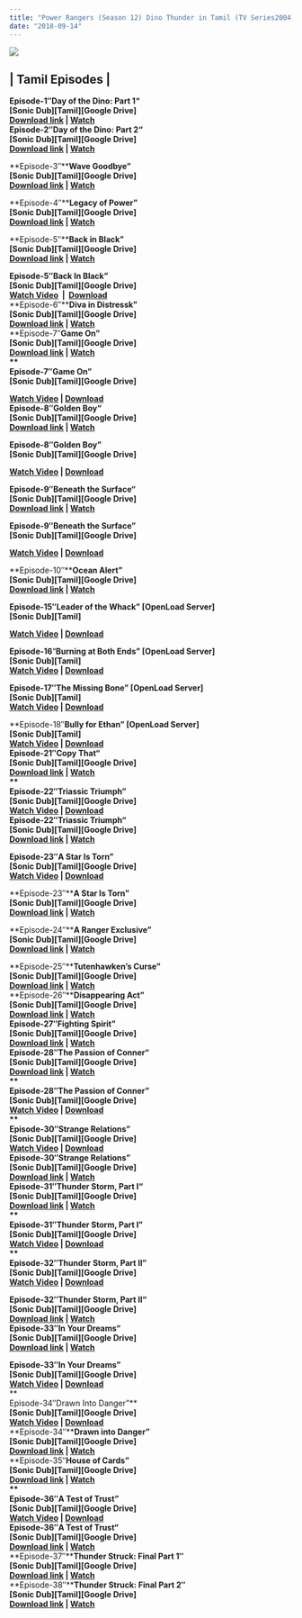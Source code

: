 ```yaml
---
title: "Power Rangers (Season 12) Dino Thunder in Tamil (TV Series2004) (Sonic Dub)"
date: "2018-09-14"
---
```


![](https://4.bp.blogspot.com/-mw0-ayK7oNQ/Wta6lqPw_LI/AAAAAAAAA0w/FchWbWHWo74Ltmh760EUUUTIsm9YJx8XACLcBGAs/s400/2017-12-05_5a26f3c03f65d_DVD-PowerRangersDinoThunder-720x481.jpg)

## | Tamil Episodes |

**Episode-1″****Day of the Dino: Part 1****“**  
**\[Sonic Dub\]\[Tamil\]\[Google Drive\]**  
**[Download link](https://destyy.com/wLalh0) | [Watch](https://destyy.com/wLaln2)**  
**Episode-2″****Day of the Dino: Part 2****“**  
**\[Sonic Dub\]\[Tamil\]\[Google Drive\]**  
**[Download link](https://destyy.com/wLalKl) | [Watch](https://destyy.com/wLalC4)**

**Episode-3″****Wave Goodbye”**  
**\[Sonic Dub\]\[Tamil\]\[Google Drive\]**  
**[Download link](https://destyy.com/wLalMs) | [Watch](https://destyy.com/wLal2m)**

**Episode-4″****Legacy of Power”**  
**\[Sonic Dub\]\[Tamil\]\[Google Drive\]**  
**[Download link](https://destyy.com/wLal9H) | [Watch](https://destyy.com/wLazwg)**

**Episode-5″****Back in Black”**  
**\[Sonic Dub\]\[Tamil\]\[Google Drive\]**  
**[Download link](https://destyy.com/wLazg9) | [Watch](https://destyy.com/wLazsu)**

**Episode-5″Back In Black”**  
**\[Sonic Dub\]\[Tamil\]\[Google Drive\]**  
**[Watch Video](https://festyy.com/wSrDxn)  |  [Download](https://destyy.com/wJU8Bv)**  
**Episode-6″****Diva in Distressk”**  
**\[Sonic Dub\]\[Tamil\]\[Google Drive\]**  
**[Download link](https://destyy.com/wLazbl) | [Watch](https://destyy.com/wLazcX)**  
**Episode-7″****Game On”**  
**\[Sonic Dub\]\[Tamil\]\[Google Drive\]**  
**[Download link](https://destyy.com/wLazTa) | [Watch](https://destyy.com/wLazEN)**  
**  
Episode-7″Game On”**  
**\[Sonic Dub\]\[Tamil\]\[Google Drive\]**

**[Watch Video](https://ceesty.com/wPFrWR) | [Download](https://destyy.com/wJOAT7)**  
**Episode-8″****Golden Boy****“**  
**\[Sonic Dub\]\[Tamil\]\[Google Drive\]**  
**[Download link](https://destyy.com/wLazIX) | [Watch](https://destyy.com/wLazPu)**  

**Episode-8″Golden Boy”**  
**\[Sonic Dub\]\[Tamil\]\[Google Drive\]**

**[Watch Video](https://ceesty.com/wPFyIt) | [Download](https://destyy.com/wJOAPd)**  
  
**Episode-9″****Beneath the Surface****“**  
**\[Sonic Dub\]\[Tamil\]\[Google Drive\]**  
**[Download link](https://destyy.com/wLazHc) | [Watch](https://destyy.com/wLazK0)**  

**Episode-9″Beneath the Surface”**  
**\[Sonic Dub\]\[Tamil\]\[Google Drive\]**

**[Watch Video](https://ceesty.com/wPFoYH) | [Download](https://destyy.com/wJOAFG)**

**Episode-10″****Ocean Alert”**  
**\[Sonic Dub\]\[Tamil\]\[Google Drive\]**  
**[Download link](https://destyy.com/wLazBP) | [Watch](https://destyy.com/wLazMt)**

**Episode-15″Leader of the Whack” \[OpenLoad Server\]**  
**\[Sonic Dub\]\[Tamil\]**

**[Watch Video](https://festyy.com/wPrVtr) | [Download](https://festyy.com/wPrVtr)**

**Episode-16**“**Burning at Both Ends” \[****OpenLoad Server****\]**  
**\[Sonic Dub\]\[Tamil\]**  
**[Watch Video](https://festyy.com/wPrVcp) | [Download](https://festyy.com/wPrVcp)**

**Episode-17″The Missing Bone” \[**OpenLoad Server**\]**  
**\[Sonic Dub\]\[Tamil\]**  
**[Watch Video](https://festyy.com/wPrVRD) | [Download](https://festyy.com/wPrVRD)**

**Episode-18″****Bully for Ethan” \[**OpenLoad Server**\]**  
**\[Sonic Dub\]\[Tamil\]**  
**[Watch Video](https://festyy.com/wPrVZu) | [Download](https://festyy.com/wPrVZu)**  
**Episode-21″****Copy That****“**  
**\[Sonic Dub\]\[Tamil\]\[Google Drive\]**  
**[Download link](https://destyy.com/wLavYU) | [Watch](https://destyy.com/wLavIX)**  
**  
Episode-22″Triassic Triumph”**  
**\[Sonic Dub\]\[Tamil\]\[Google Drive\]**  
**[Watch Video](https://festyy.com/wSooEr) | [Download](https://destyy.com/wJOANA)**  
**Episode-22″****Triassic Triumph****“**  
**\[Sonic Dub\]\[Tamil\]\[Google Drive\]**  
**[Download link](https://destyy.com/wLavxV) | [Watch](https://destyy.com/wLavnO)**

**Episode-23″A Star Is Torn”**  
**\[Sonic Dub\]\[Tamil\]\[Google Drive\]**  
**[Watch Video](https://festyy.com/wSoan2) | [Download](https://destyy.com/wJOA2p)**

**Episode-23″****A Star Is Torn”**  
**\[Sonic Dub\]\[Tamil\]\[Google Drive\]**  
**[Download link](https://destyy.com/wLaviP) | [Watch](https://destyy.com/wLavay)**

**Episode-24″****A Ranger Exclusive”**  
**\[Sonic Dub\]\[Tamil\]\[Google Drive\]**  
**[Download link](https://destyy.com/wLavwb) | [Watch](https://destyy.com/wLaveM)**

**Episode-25″****Tutenhawken’s Curse”**  
**\[Sonic Dub\]\[Tamil\]\[Google Drive\]**  
**[Download link](https://destyy.com/wLac4W) | [Watch](https://destyy.com/wLac7q)**  
**Episode-26″****Disappearing Act”**  
**\[Sonic Dub\]\[Tamil\]\[Google Drive\]**  
**[Download link](https://destyy.com/wLacZC) | [Watch](https://destyy.com/wLacVs)**  
**Episode-27″****Fighting Spirit”**  
**\[Sonic Dub\]\[Tamil\]\[Google Drive\]**  
**[Download link](https://destyy.com/wLacmd) | [Watch](https://destyy.com/wLacIL)**  
**Episode-28″****The Passion of Conner****“**  
**\[Sonic Dub\]\[Tamil\]\[Google Drive\]**  
**[Download link](https://destyy.com/wLacgB) | [Watch](https://destyy.com/wLacj9)**  
**  
Episode-28″The Passion of Conner”**  
**\[Sonic Dub\]\[Tamil\]\[Google Drive\]**  
**[Watch Video](https://festyy.com/wSrGPH) | [Download](https://festyy.com/wSrGPH)**  
**  
Episode-30″Strange Relations”**  
**\[Sonic Dub\]\[Tamil\]\[Google Drive\]**  
**[Watch Video](https://festyy.com/wSodIk) | [Download](https://destyy.com/wJOA7s)**  
**Episode-30″****Strange Relations”**  
**\[Sonic Dub\]\[Tamil\]\[Google Drive\]**  
**[Download link](https://destyy.com/wLacuy) | [Watch](https://destyy.com/wLactp)**  
**Episode-31″****Thunder Storm, Part I****“**  
**\[Sonic Dub\]\[Tamil\]\[Google Drive\]**  
**[Download link](https://destyy.com/wLax80) | [Watch](https://destyy.com/wLax4G)**  
**  
Episode-31″Thunder Storm, Part I”**  
**\[Sonic Dub\]\[Tamil\]\[Google Drive\]**  
**[Watch Video](https://festyy.com/wSogJc) | [Download](https://festyy.com/wSohr9)**  
**  
Episode-32″Thunder Storm, Part II”**  
**\[Sonic Dub\]\[Tamil\]\[Google Drive\]**  
**[Watch Video](https://festyy.com/wSokFP) | [Download](https://festyy.com/wSokFP)**

**Episode-32″****Thunder Storm, Part II****“**  
**\[Sonic Dub\]\[Tamil\]\[Google Drive\]**  
**[Download link](https://destyy.com/wLaxNy) | [Watch](https://destyy.com/wLaxCU)**  
**Episode-33″****In Your Dreams****“**  
**\[Sonic Dub\]\[Tamil\]\[Google Drive\]**  
**[Download link](https://destyy.com/wLaxPH) | [Watch](https://destyy.com/wLaxFF)**

**Episode-33″In Your Dreams”**  
**\[Sonic Dub\]\[Tamil\]\[Google Drive\]**  
**[Watch Video](https://festyy.com/wSrFJc) | [Download](https://destyy.com/wJOSw1)**  
**  
Episode-34″Drawn Into Danger”**  
**\[Sonic Dub\]\[Tamil\]\[Google Drive\]**  
**[Watch Video](https://festyy.com/wSozkj) | [Download](https://destyy.com/wJOSrA)**  
**Episode-34″****Drawn into Danger”**  
**\[Sonic Dub\]\[Tamil\]\[Google Drive\]**  
**[Download link](https://destyy.com/wLaxWM) | [Watch](https://destyy.com/wLaxRk)**  
**Episode-35″****House of Cards”**  
**\[Sonic Dub\]\[Tamil\]\[Google Drive\]**  
**[Download link](https://destyy.com/wLaxxD) | [Watch](https://destyy.com/wLaxvK)**  
**  
Episode-36″A Test of Trust”**  
**\[Sonic Dub\]\[Tamil\]\[Google Drive\]**  
**[Watch Video](https://festyy.com/wSovig) | [Download](https://festyy.com/wSovig)**   
**Episode-36″****A Test of Trust****“**  
**\[Sonic Dub\]\[Tamil\]\[Google Drive\]**  
**[Download link](https://destyy.com/wLaxdd) | [Watch](https://destyy.com/wLaxgb)**  
**Episode-37″****Thunder Struck: Final Part 1″**  
**\[Sonic Dub\]\[Tamil\]\[Google Drive\]**  
**[Download link](https://destyy.com/wLaxud) | [Watch](https://destyy.com/wLaxoe)**  
**Episode-38″****Thunder Struck: Final Part 2″**  
**\[Sonic Dub\]\[Tamil\]\[Google Drive\]**  
**[Download link](https://destyy.com/wLaz9m) | [Watch](https://destyy.com/wLaxwS)**

